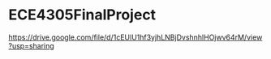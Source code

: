 # ECE4305FinalProject
https://drive.google.com/file/d/1cEUlU1hf3yjhLNBjDvshnhlHOjwv64rM/view?usp=sharing
